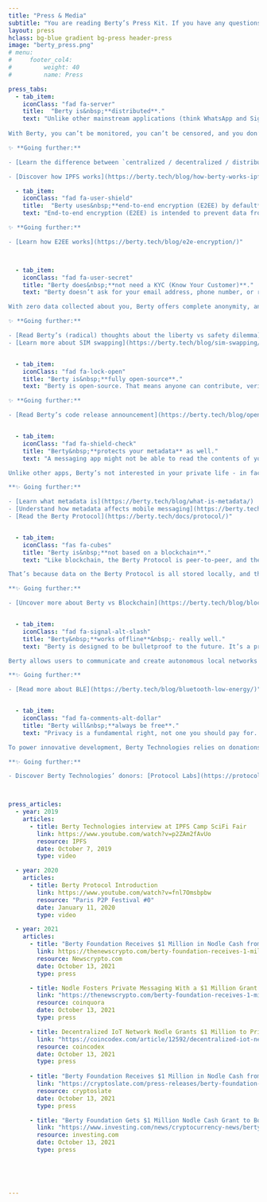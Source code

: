 ```yaml
---
title: "Press & Media"
subtitle: "You are reading Berty’s Press Kit. If you have any questions, reach out at press@berty.tech."
layout: press
hclass: bg-blue gradient bg-press header-press
image: "berty_press.png"
# menu:
#     footer_col4:
#         weight: 40
#         name: Press

press_tabs:
  - tab_item:
    iconClass: "fad fa-server"
    title:  "Berty is&nbsp;**distributed**."
    text: "Unlike other mainstream applications (think WhatsApp and Signal), Berty doesn’t have a central server, which could be used to monitor your messages. Instead, you communicate directly, without any need for a third party.
    
With Berty, you can’t be monitored, you can’t be censored, and you don’t need to pay any server operating costs - with either your money or your data.

✨ **Going further:**

- [Learn the difference between `centralized / decentralized / distributed`](https://berty.tech/blog/decentralized-distributed-centralized/)

- [Discover how IPFS works](https://berty.tech/blog/how-berty-works-ipfs/)"

  - tab_item:
    iconClass: "fad fa-user-shield"
    title:  "Berty uses&nbsp;**end-to-end encryption (E2EE) by default**."
    text: "End-to-end encryption (E2EE) is intended to prevent data from being read or modified by anyone other than the sender and recipient(s). Unlike Telegram and Messenger, it's activated by default in the Berty app. That means no third parties - like your telecom provider, internet service provider, or even Berty - can eavesdrop on your conversations.

✨ **Going further:**

- [Learn how E2EE works](https://berty.tech/blog/e2e-encryption/)"



  - tab_item:
    iconClass: "fad fa-user-secret"
    title: "Berty does&nbsp;**not need a KYC (Know Your Customer)**."
    text: "Berty doesn’t ask for your email address, phone number, or real name - setting it apart from most messaging apps, like Telegram, Signal, and WhatsApp. To create a digital Berty ID, you just need to provide a name (real, fake, or a nickname).

With zero data collected about you, Berty offers complete anonymity, an easy sign-in, and ultimate confidence. There’s no possibility of identity theft or account hacking, like email hacking and SIM swapping.

✨ **Going further:**

- [Read Berty’s (radical) thoughts about the liberty vs safety dilemma](https://berty.tech/blog/liberty-vs-safety/)
- [Learn more about SIM swapping](https://berty.tech/blog/sim-swapping/)"


  - tab_item:
    iconClass: "fad fa-lock-open"
    title: "Berty is&nbsp;**fully open-source**."
    text: "Berty is open-source. That means anyone can contribute, verify, audit, and copy Berty’s source code. There’s nothing to hide, no license fees, and no need to use official app stores.

✨ **Going further:**

- [Read Berty’s code release announcement](https://berty.tech/blog/open-source/)"


  - tab_item:
    iconClass: "fad fa-shield-check"
    title: "Berty&nbsp;**protects your metadata** as well."
    text: "A messaging app might not be able to read the contents of your message (the data), but it will collect vital information about that message (the metadata), like when it was sent and who it was sent to. By compiling metadata, powerful insights can be drawn about you.

Unlike other apps, Berty’s not interested in your private life - in fact, Berty doesn’t want to know anything about you. That’s why Berty reduces metadata collection to the minimum possible amount.

**✨ Going further:**

- [Learn what metadata is](https://berty.tech/blog/what-is-metadata/)
- [Understand how metadata affects mobile messaging](https://berty.tech/blog/metadata-mobile-messaging/)
- [Read the Berty Protocol](https://berty.tech/docs/protocol/)"


  - tab_item:
    iconClass: "fas fa-cubes"
    title: "Berty is&nbsp;**not based on a blockchain**."
    text: "Like blockchain, the Berty Protocol is peer-to-peer, and therefore distributed and decentralized. However, unlike blockchain, the Berty Protocol doesn’t require a consensus or validation by the network.

That’s because data on the Berty Protocol is all stored locally, and there’s no historic recording in an open ledger. It also means there aren’t any transaction fees for each data exchange.

**✨ Going further:**

- [Uncover more about Berty vs Blockchain](https://berty.tech/blog/blockchain-berty/)"


  - tab_item:
    iconClass: "fad fa-signal-alt-slash"
    title: "Berty&nbsp;**works offline**&nbsp;- really well."
    text: "Berty is designed to be bulletproof to the future. It’s a protocol that works on Mars, as well as in the most extreme network conditions on Earth.

Berty allows users to communicate and create autonomous local networks without an internet connection or a SIM card, using [Bluetooth Low Energy](https://en.wikipedia.org/wiki/Bluetooth_Low_Energy) (BLE) and [mDNS](https://en.wikipedia.org/wiki/Multicast_DNS). 

**✨ Going further:**

- [Read more about BLE](https://berty.tech/blog/bluetooth-low-energy/)"


  - tab_item:
    iconClass: "fad fa-comments-alt-dollar"
    title: "Berty will&nbsp;**always be free**."
    text: "Privacy is a fundamental right, not one you should pay for. That’s why Berty Technologies is a non-profit organization. The Berty app will always be 100% free, prioritize privacy over commercial interest, and serve the community - not shareholders.

To power innovative development, Berty Technologies relies on donations and community support.

**✨ Going further:**

- Discover Berty Technologies’ donors: [Protocol Labs](https://protocol.ai/), [IPFS](https://ipfs.io/), and [Nodle](https://berty.tech/blog/nodle-grants-berty-one-million/)"



press_articles:
  - year: 2019
    articles:
      - title: Berty Technologies interview at IPFS Camp SciFi Fair
        link: https://www.youtube.com/watch?v=p2ZAm2fAvUo
        resource: IPFS
        date: October 7, 2019
        type: video

  - year: 2020
    articles:
      - title: Berty Protocol Introduction
        link: https://www.youtube.com/watch?v=fnl7Omsbpbw
        resource: "Paris P2P Festival #0"
        date: January 11, 2020
        type: video

  - year: 2021
    articles: 
      - title: "Berty Foundation Receives $1 Million in Nodle Cash from Nodle to Advance Its Privacy Communication Protocol"
        link: https://thenewscrypto.com/berty-foundation-receives-1-million-in-nodle-cash-from-nodle-to-advance-its-privacy-communication-protocol/
        resource: Newscrypto.com
        date: October 13, 2021
        type: press

      - title: Nodle Fosters Private Messaging With a $1 Million Grant To Berty Foundation
        link: "https://thenewscrypto.com/berty-foundation-receives-1-million-in-nodle-cash-from-nodle-to-advance-its-privacy-communication-protocol/"
        resource: coinquora
        date: October 13, 2021
        type: press

      - title: Decentralized IoT Network Nodle Grants $1 Million to Private Messaging Project Berty
        link: "https://coincodex.com/article/12592/decentralized-iot-network-nodle-grants-1-million-to-private-messaging-project-berty/"
        resource: coincodex
        date: October 13, 2021
        type: press
      
      - title: "Berty Foundation Receives $1 Million in Nodle Cash from Nodle to Advance its Privacy Communication Protocol"
        link: "https://cryptoslate.com/press-releases/berty-foundation-receives-1-million-in-nodle-cash-from-nodle-to-advance-its-privacy-communication-protocol/"
        resource: cryptoslate
        date: October 13, 2021
        type: press

      - title: "Berty Foundation Gets $1 Million Nodle Cash Grant to Bolster Its Communication Protocol"
        link: "https://www.investing.com/news/cryptocurrency-news/berty-foundation-gets-1-million-nodle-cash-grant-to-bolster-its-communication-protocol-2642691"
        resource: investing.com
        date: October 13, 2021
        type: press

      
      


---
```



<!-- {{< display_section_press_info >}} -->
